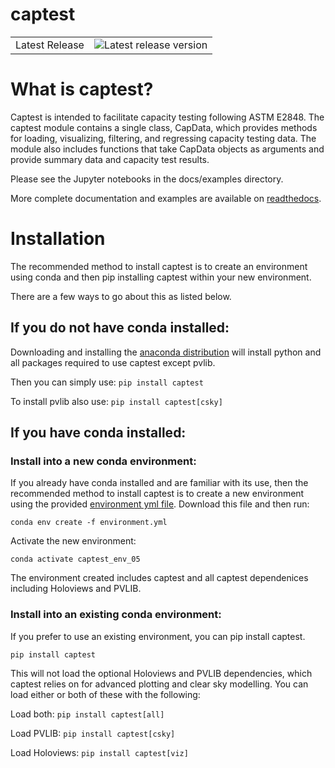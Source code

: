 # captest

<table>

<tr>
  <td>Latest Release</td>
  <td><img src="https://badge.fury.io/py/captest.svg"
           alt="Latest release version" /></td>
</tr>

</table>

# What is captest?
Captest is intended to facilitate capacity testing following ASTM E2848.  The captest module contains a single class, CapData, which provides methods for loading, visualizing, filtering, and regressing capacity testing data.  The module also includes functions that take CapData objects as arguments and provide summary data and capacity test results.

Please see the Jupyter notebooks in the docs/examples directory.

More complete documentation and examples are available on [readthedocs](https://pvcaptest.readthedocs.io/en/latest/).

# Installation
The recommended method to install captest is to create an environment using conda and then pip installing captest within your new environment.

There are a few ways to go about this as listed below.  

## If you do not have conda installed:
Downloading and installing the [anaconda distribution](https://www.anaconda.com/distribution/#download-section) will install python and all packages required to use captest except pvlib.

Then you can simply use:
`pip install captest`

To install pvlib also use:
`pip install captest[csky]`


## If you have conda installed:
### Install into a new conda environment:
If you already have conda installed and are familiar with its use, then the recommended method to install captest is to create a new environment using the provided [environment yml file](https://github.com/bt-/pvcaptest/blob/master/environment.yml).  Download this file and then run:

`conda env create -f environment.yml`

Activate the new environment:

`conda activate captest_env_05`

The environment created includes captest and all captest dependenices including Holoviews and PVLIB.

### Install into an existing conda environment:
If you prefer to use an existing environment, you can pip install captest.  

`pip install captest`

This will not load the optional Holoviews and PVLIB dependencies, which
captest relies on for advanced plotting and clear sky modelling.  You can load either or both of these with the following:

Load both:
`pip install captest[all]`

Load PVLIB:
`pip install captest[csky]`

Load Holoviews:
`pip install captest[viz]`
